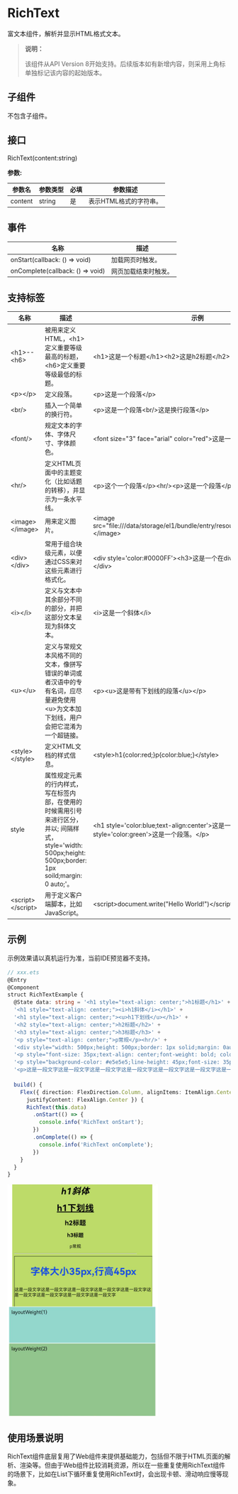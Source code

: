 # RichText

富文本组件，解析并显示HTML格式文本。

>  **说明：**
>
> 该组件从API Version 8开始支持。后续版本如有新增内容，则采用上角标单独标记该内容的起始版本。



## 子组件

不包含子组件。

## 接口

RichText(content:string)

**参数:**

| 参数名 | 参数类型 | 必填  | 参数描述 |
| ------- | -------- | ------------- | -------- |
| content | string | 是   | 表示HTML格式的字符串。 |


## 事件


| 名称 | 描述 |
| -------- | -------- |
| onStart(callback: () => void)    | 加载网页时触发。   |
| onComplete(callback: () => void) | 网页加载结束时触发。 |

## 支持标签

| 名称 | 描述 | 示例 |
| -------- | -------- | -------- |
| \<h1>--\<h6> | 被用来定义HTML，\<h1>定义重要等级最高的标题，\<h6>定义重要等级最低的标题。 | \<h1>这是一个标题\</h1>\<h2>这是h2标题\</h2> |
| \<p>\</p> | 定义段落。 | \<p>这是一个段落\</p> |
| \<br/> | 插入一个简单的换行符。 | \<p>这是一个段落\<br/>这是换行段落\</p> |
| \<font/> | 规定文本的字体、字体尺寸、字体颜色。 | \<font size="3" face="arial" color="red">这是一段红色字体。\</font> |
| \<hr/> | 定义HTML页面中的主题变化（比如话题的转移），并显示为一条水平线。 | \<p>这个一个段落\</p>\<hr/>\<p>这是一个段落\</p> |
| \<image>\</image> | 用来定义图片。 | \<image src="file:///data/storage/el1/bundle/entry/resources/rawfile/icon.png">\</image> |
| \<div>\</div> | 常用于组合块级元素，以便通过CSS来对这些元素进行格式化。 | \<div style='color:#0000FF'>\<h3>这是一个在div元素中的标题。\</h3>\</div> |
| \<i>\</i> | 定义与文本中其余部分不同的部分，并把这部分文本呈现为斜体文本。 | \<i>这是一个斜体\</i> |
| \<u>\</u> | 定义与常规文本风格不同的文本，像拼写错误的单词或者汉语中的专有名词，应尽量避免使用\<u>为文本加下划线，用户会把它混淆为一个超链接。 | \<p>\<u>这是带有下划线的段落\</u>\</p> |
| \<style>\</style> | 定义HTML文档的样式信息。 | \<style>h1{color:red;}p{color:blue;}\</style> |
| style | 属性规定元素的行内样式，写在标签内部，在使用的时候需用引号来进行区分，并以; 间隔样式，style='width: 500px;height: 500px;border: 1px soild;margin: 0 auto;'。 | \<h1 style='color:blue;text-align:center'>这是一个标题\</h1>\<p style='color:green'>这是一个段落。\</p> |
| \<script>\</script> | 用于定义客户端脚本，比如JavaScript。 | \<script>document.write("Hello World!")\</script> |

## 示例

示例效果请以真机运行为准，当前IDE预览器不支持。

```ts
// xxx.ets
@Entry
@Component
struct RichTextExample {
  @State data: string = '<h1 style="text-align: center;">h1标题</h1>' +
  '<h1 style="text-align: center;"><i>h1斜体</i></h1>' +
  '<h1 style="text-align: center;"><u>h1下划线</u></h1>' +
  '<h2 style="text-align: center;">h2标题</h2>' +
  '<h3 style="text-align: center;">h3标题</h3>' +
  '<p style="text-align: center;">p常规</p><hr/>' +
  '<div style="width: 500px;height: 500px;border: 1px solid;margin: 0auto;">' +
  '<p style="font-size: 35px;text-align: center;font-weight: bold; color: rgb(24,78,228)">字体大小35px,行高45px</p>' +
  '<p style="background-color: #e5e5e5;line-height: 45px;font-size: 35px;text-indent: 2em;">' +
  '<p>这是一段文字这是一段文字这是一段文字这是一段文字这是一段文字这是一段文字这是一段文字这是一段文字这是一段文字</p>';

  build() {
    Flex({ direction: FlexDirection.Column, alignItems: ItemAlign.Center,
      justifyContent: FlexAlign.Center }) {
      RichText(this.data)
        .onStart(() => {
          console.info('RichText onStart');
        })
        .onComplete(() => {
          console.info('RichText onComplete');
        })
    }
  }
}
```

 ![richText](figures/richText.png)

## 使用场景说明

RichText组件底层复用了Web组件来提供基础能力，包括但不限于HTML页面的解析、渲染等。但由于Web组件比较消耗资源，所以在一些重复使用RichText组件的场景下，比如在List下循环重复使用RichText时，会出现卡顿、滑动响应慢等现象。
